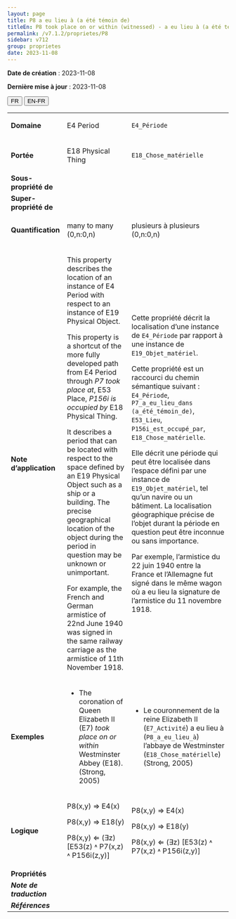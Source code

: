 ```yaml
---
layout: page
title: P8 a eu lieu à (a été témoin de)
titleEn: P8 took place on or within (witnessed) - a eu lieu à (a été témoin de)
permalink: /v7.1.2/proprietes/P8
sidebar: v712
group: proprietes
date: 2023-11-08
---
```


**Date de création** : 2023-11-08

**Dernière mise à jour** : 2023-11-08

<div class="lang-buttons">
 <button id="fr" class="activate">FR</button>
 <button id="en-fr">EN-FR</button>
</div>

<table>
<tbody>
<tr>
<td><strong>Domaine</strong></td>
<td class="en">
<p>E4 Period</p>
</td>
<td>
<p><code class="language-plaintext highlighter-rouge">E4_Période</code></p>
</td>
</tr>
<tr>
<td><strong>Portée</strong></td>
<td class="en">
<p>E18 Physical Thing</p>
</td>
<td>
<p><code class="language-plaintext highlighter-rouge">E18_Chose_matérielle</code></p>
</td>
</tr>
<tr>
<td><strong>Sous-propriété de</strong></td>
<td class="en">
</td>
<td>
</td>
</tr>
<tr>
<td><strong>Super-propriété de</strong></td>
<td class="en">
</td>
<td>
</td>
</tr>
<tr>
<td><strong>Quantification</strong></td>
<td class="en">
<p>many to many (0,n:0,n)</p>
</td>
<td>
<p>plusieurs à plusieurs (0,n:0,n)</p>
</td>
</tr>
<tr>
<td><strong>Note d’application</strong></td>
<td class="en">
<p>This property describes the location of an instance of E4 Period with respect to an instance of E19 Physical Object.</p>
<p>This property is a shortcut of the more fully developed path from E4 Period through <em>P7 took place at</em>, E53 Place, <em>P156i is occupied by</em> E18 Physical Thing.</p>
<p>It describes a period that can be located with respect to the space defined by an E19 Physical Object such as a ship or a building. The precise geographical location of the object during the period in question may be unknown or unimportant.</p>
<p>For example, the French and German armistice of 22nd June 1940 was signed in the same railway carriage as the armistice of 11th November 1918.</p>
</td>
<td>
<p>Cette propriété décrit la localisation d’une instance de <code class="language-plaintext highlighter-rouge">E4_Période</code> par rapport à une instance de <code class="language-plaintext highlighter-rouge">E19_Objet_matériel</code>.</p>
<p>Cette propriété est un raccourci du chemin sémantique suivant : <code class="language-plaintext highlighter-rouge">E4_Période</code>, <code class="language-plaintext highlighter-rouge">P7_a_eu_lieu_dans (a_été_témoin_de)</code>, <code class="language-plaintext highlighter-rouge">E53_Lieu</code>, <code class="language-plaintext highlighter-rouge">P156i_est_occupé_par</code>, <code class="language-plaintext highlighter-rouge">E18_Chose_matérielle</code>.</p>
<p>Elle décrit une période qui peut être localisée dans l’espace défini par une instance de <code class="language-plaintext highlighter-rouge">E19_Objet_matériel</code>, tel qu’un navire ou un bâtiment. La localisation géographique précise de l’objet durant la période en question peut être inconnue ou sans importance. </p>
<p>Par exemple, l’armistice du 22 juin 1940 entre la France et l’Allemagne fut signé dans le même wagon où a eu lieu la signature de l’armistice du 11 novembre 1918. </p>
</td>
</tr>
<tr>
<td><strong>Exemples</strong></td>
<td class="en">
<ul>
<li><p>The coronation of Queen Elizabeth II (E7) <em>took place on or within</em> Westminster Abbey (E18). (Strong, 2005)</p>
</li>
</ul>
</td>
<td>
<ul>
<li><p>Le couronnement de la reine Elizabeth II (<code class="language-plaintext highlighter-rouge">E7_Activité</code>) a eu lieu à (<code class="language-plaintext highlighter-rouge">P8_a_eu_lieu_à</code>) l’abbaye de Westminster (<code class="language-plaintext highlighter-rouge">E18_Chose_matérielle</code>) (Strong, 2005)</p>
</li>
</ul>
</td>
</tr>
<tr>
<td><strong>Logique</strong></td>
<td class="en">
<p>P8(x,y) ⇒ E4(x)</p>
<p>P8(x,y) ⇒ E18(y)</p>
<p>P8(x,y) ⇐ (∃z) [E53(z) ˄ P7(x,z) ˄ P156i(z,y)]</p>
</td>
<td>
<p>P8(x,y) ⇒ E4(x)</p>
<p>P8(x,y) ⇒ E18(y)</p>
<p>P8(x,y) ⇐ (∃z) [E53(z) ˄ P7(x,z) ˄ P156i(z,y)]</p>
</td>
</tr>
<tr>
<td><strong>Propriétés</strong></td>
<td class="en">
</td>
<td>
</td>
</tr>
<tr>
<td><strong><em>Note de traduction</em></strong></td>
<td colspan="2">
</td>
</tr>
<tr>
<td><strong><em>Références</em></strong></td>
<td colspan="2">
<p><em></em></p>
</td>
</tr>
</tbody>
</table>
